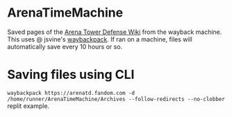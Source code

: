 # ArenaTimeMachine
Saved pages of the [Arena Tower Defense Wiki](https://arenatd.fandom.com) from the wayback machine. This uses @ jsvine's [waybackpack](https://github.com/jsvine/waybackpack). 
If ran on a machine, files will automatically save every 10 hours or so. 
# Saving files using CLI
`waybackpack https://arenatd.fandom.com -d /home/runner/ArenaTimeMachine/Archives --follow-redirects --no-clobber` replit example. 
